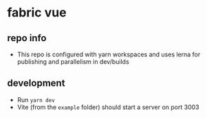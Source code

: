 # fabric vue

## repo info

- This repo is configured with yarn workspaces and uses lerna for publishing and parallelism in dev/builds

## development

- Run `yarn dev`
- Vite (from the `example` folder) should start a server on port 3003
